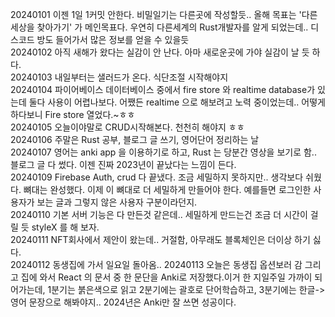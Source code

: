 20240101 이젠 1일 1커밋 안한다. 비밀일기는 다른곳에 작성할듯.. 올해 목표는 '다른 세상을 찾아가기' 가 메인목표다. 우연히 다른세계의 Rust개발자를 알게 되었는데.. 디스코드 방도 들어가서 많은 정보를 얻을 수 있을듯  
20240102 아직 새해가 왔다는 실감이 안 난다. 아마 새로운곳에 가야 실감이 날 듯 하다.  
20240103 내일부터는 샐러드가 온다. 식단조절 시작해야지  
20240104 파이어베이스 데이터베이스 중에서 fire store 와 realtime database가 있는데 둘다 사용이 어렵나보다. 어쨌든 realtime 으로 해보려고 노력 중이었는데.. 어떻게 하다보니 Fire store 열었다.~ㅎㅎ  
20240105 오늘이야말로 CRUD시작해본다. 천천히 해야지 ㅎㅎ  
20240106 주말은 Rust 공부, 블로그 글 쓰기, 영어단어 정리하는 날  
20240107 영어는 anki app 을 이용하기로 하고, Rust 는 당분간 영상을 보기로 함.. 블로그 글 다 썼다. 이젠 진짜 2023년이 끝났다는 느낌이 든다.  
20240109 Firebase Auth, crud 다 끝냈다. 조금 세밀하지 못하지만.. 생각보다 쉬웠다. 뼈대는 완성했다. 이제 이 뼈대로 더 세밀하게 만들어야 한다. 예를들면 로그인한 사용자가 보는 글과 그렇지 않은 사용자 구분이라던지.  
20240110 기본 서버 기능은 다 만든것 같은데.. 세밀하게 만드는건 조금 더 시간이 걸릴 듯 styleX 를 해 보자.  
20240111 NFT회사에서 제안이 왔는데.. 거절함, 아무래도 블록체인은 더이상 하기 싫다.   
20240112 동생집에 가서 일요일 돌아옴.. 
20240113 오늘은 동생집 옵션보러 감 그리고 집에 와서 React 의 문서 중 한 문단을 Anki로 저장했다.이거 한 지일주일 가까이 되어가는데, 1분기는 붉은색으로 읽고 2분기에는 괄호로 단어학습하고, 3분기에는 한글->영어 문장으로 해봐야지.. 2024년은 Anki만 잘 쓰면 성공이다.    